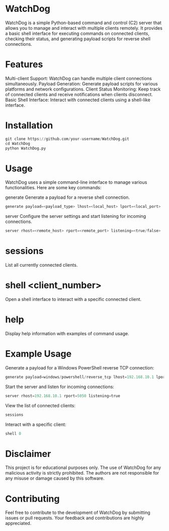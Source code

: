 # WatchDog
WatchDog is a simple Python-based command and control (C2) server that allows you to manage and interact with multiple clients remotely. It provides a basic shell interface for executing commands on connected clients, checking their status, and generating payload scripts for reverse shell connections.

# Features
Multi-client Support:      WatchDog can handle multiple client connections simultaneously.
Payload Generation:        Generate payload scripts for various platforms and network configurations.
Client Status Monitoring:  Keep track of connected clients and receive notifications when clients disconnect.
Basic Shell Interface:     Interact with connected clients using a shell-like interface.

# Installation
```python
git clone https://github.com/your-username/WatchDog.git
cd WatchDog
python WatchDog.py
```

# Usage
WatchDog uses a simple command-line interface to manage various functionalities. Here are some key commands:

generate
Generate a payload for a reverse shell connection.
```python
generate payload=<payload_type> lhost=<local_host> lport=<local_port>
```

server
Configure the server settings and start listening for incoming connections.
```python
server rhost=<remote_host> rport=<remote_port> listening=<true/false>
```

# sessions
List all currently connected clients.

# shell <client_number>
Open a shell interface to interact with a specific connected client.

# help
Display help information with examples of command usage.

# Example Usage
Generate a payload for a Windows PowerShell reverse TCP connection:
```python
generate payload=windows/powershell/reverse_tcp lhost=192.168.10.1 lport=5050
```

Start the server and listen for incoming connections:
```python
server rhost=192.168.10.1 rport=5050 listening=true
```

View the list of connected clients:
```python
sessions
```

Interact with a specific client:
```python
shell 0
```


# Disclaimer
This project is for educational purposes only. The use of WatchDog for any malicious activity is strictly prohibited. The authors are not responsible for any misuse or damage caused by this software.

# Contributing
Feel free to contribute to the development of WatchDog by submitting issues or pull requests. Your feedback and contributions are highly appreciated.
